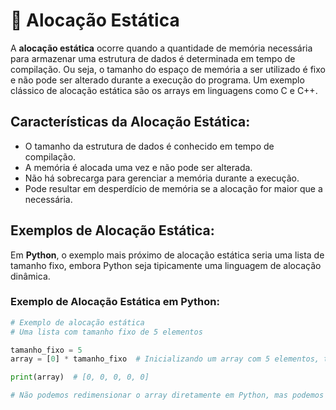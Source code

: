 
# 📌 Alocação Estática

A **alocação estática** ocorre quando a quantidade de memória necessária para armazenar uma estrutura de dados é determinada em tempo de compilação. Ou seja, o tamanho do espaço de memória a ser utilizado é fixo e não pode ser alterado durante a execução do programa. Um exemplo clássico de alocação estática são os arrays em linguagens como C e C++.

## Características da Alocação Estática:
- O tamanho da estrutura de dados é conhecido em tempo de compilação.
- A memória é alocada uma vez e não pode ser alterada.
- Não há sobrecarga para gerenciar a memória durante a execução.
- Pode resultar em desperdício de memória se a alocação for maior que a necessária.

## Exemplos de Alocação Estática:

Em **Python**, o exemplo mais próximo de alocação estática seria uma lista de tamanho fixo, embora Python seja tipicamente uma linguagem de alocação dinâmica.

### Exemplo de Alocação Estática em Python:

```python
# Exemplo de alocação estática
# Uma lista com tamanho fixo de 5 elementos

tamanho_fixo = 5
array = [0] * tamanho_fixo  # Inicializando um array com 5 elementos, todos 0

print(array)  # [0, 0, 0, 0, 0]

# Não podemos redimensionar o array diretamente em Python, mas podemos simular alocação estática
